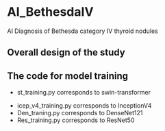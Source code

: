 # AI_BethesdaIV
AI Diagnosis of Bethesda category IV thyroid nodules 
## Overall design of the study

## The code for model training
* st_training.py corresponds to swin-transformer  
+ icep_v4_training.py corresponds to InceptionV4  
+ Den_traning.py corresponds to DenseNet121  
+ Res_training.py corresponds to ResNet50  
